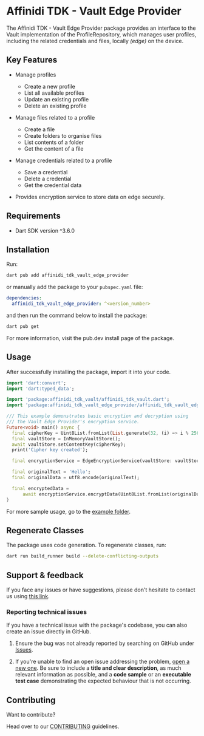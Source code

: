 # Affinidi TDK - Vault Edge Provider

The Affinidi TDK - Vault Edge Provider package provides an interface to the Vault implementation of the ProfileRepository, which manages user profiles, including the related credentials and files, locally *(edge)* on the device.

## Key Features

- Manage profiles
    - Create a new profile
    - List all available profiles
    - Update an existing profile
    - Delete an existing profile

- Manage files related to a profile
    - Create a file
    - Create folders to organise files
    - List contents of a folder
    - Get the content of a file

- Manage credentials related to a profile
    - Save a credential
    - Delete a credential
    - Get the credential data

- Provides encryption service to store data on edge securely.

## Requirements

- Dart SDK version ^3.6.0

## Installation

Run:

```bash
dart pub add affinidi_tdk_vault_edge_provider
```

or manually add the package to your `pubspec.yaml` file:

```yaml
dependencies:
  affinidi_tdk_vault_edge_provider: ^<version_number>
```

and then run the command below to install the package:

```bash
dart pub get
```

For more information, visit the pub.dev install page of the package.

## Usage

After successfully installing the package, import it into your code.

```dart
import 'dart:convert';
import 'dart:typed_data';

import 'package:affinidi_tdk_vault/affinidi_tdk_vault.dart';
import 'package:affinidi_tdk_vault_edge_provider/affinidi_tdk_vault_edge_provider.dart';

/// This example demonstrates basic encryption and decryption using
/// the Vault Edge Provider's encryption service.
Future<void> main() async {
  final cipherKey = Uint8List.fromList(List.generate(32, (i) => i % 256));
  final vaultStore = InMemoryVaultStore();
  await vaultStore.setContentKey(cipherKey);
  print('Cipher key created');

  final encryptionService = EdgeEncryptionService(vaultStore: vaultStore);

  final originalText = 'Hello';
  final originalData = utf8.encode(originalText);

  final encryptedData =
      await encryptionService.encryptData(Uint8List.fromList(originalData));
}
```

For more sample usage, go to the [example folder](https://github.com/affinidi/affinidi-tdk/tree/main/packages/dart/vault_edge_provider/example).

## Regenerate Classes

The package uses code generation. To regenerate classes, run:

```bash
dart run build_runner build --delete-conflicting-outputs
```

## Support & feedback

If you face any issues or have suggestions, please don't hesitate to contact us using [this link](https://share.hsforms.com/1i-4HKZRXSsmENzXtPdIG4g8oa2v).

### Reporting technical issues

If you have a technical issue with the package's codebase, you can also create an issue directly in GitHub.

1. Ensure the bug was not already reported by searching on GitHub under
   [Issues](https://github.com/affinidi/affinidi-tdk/issues).

2. If you're unable to find an open issue addressing the problem,
   [open a new one](https://github.com/affinidi/affinidi-tdk/issues/new).
   Be sure to include a **title and clear description**, as much relevant information as possible,
   and a **code sample** or an **executable test case** demonstrating the expected behaviour that is not occurring.

## Contributing

Want to contribute?

Head over to our [CONTRIBUTING](https://github.com/affinidi/affinidi-tdk/blob/main/CONTRIBUTING.md) guidelines.
